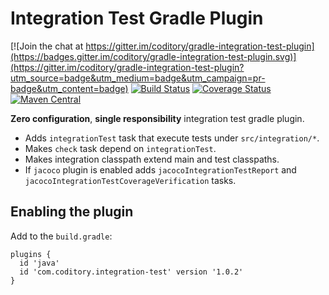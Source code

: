 # Integration Test Gradle Plugin

[![Join the chat at https://gitter.im/coditory/gradle-integration-test-plugin](https://badges.gitter.im/coditory/gradle-integration-test-plugin.svg)](https://gitter.im/coditory/gradle-integration-test-plugin?utm_source=badge&utm_medium=badge&utm_campaign=pr-badge&utm_content=badge)
[![Build Status](https://travis-ci.org/coditory/gradle-integration-test-plugin.svg?branch=master)](https://travis-ci.org/coditory/gradle-integration-test-plugin)
[![Coverage Status](https://coveralls.io/repos/coditory/gradle-integration-test-plugin/badge.svg?branch=development)](https://coveralls.io/r/coditory/gradle-integration-test-plugin)
[![Maven Central](https://maven-badges.herokuapp.com/maven-central/com.coditory.gradle/gradle-integration-test-plugin/badge.svg?style=flat)](https://maven-badges.herokuapp.com/maven-central/com.coditory.gradle/gradle-integration-test-plugin)

**Zero configuration**, **single responsibility** integration test gradle plugin.

- Adds `integrationTest` task that execute tests under `src/integration/*`.
- Makes `check` task depend on `integrationTest`.
- Makes integration classpath extend main and test classpaths.
- If `jacoco` plugin is enabled adds `jacocoIntegrationTestReport` and `jacocoIntegrationTestCoverageVerification` tasks.

## Enabling the plugin

Add to the `build.gradle`:

```
plugins {
  id 'java'
  id 'com.coditory.integration-test' version '1.0.2'
}
```

